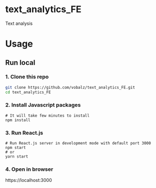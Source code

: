 # text_analytics_FE
Text analysis

# Usage

## Run local

### 1. Clone this repo

```bash
git clone https://github.com/vobalz/text_analytics_FE.git
cd text_analytics_FE
```

### 2. Install Javascript packages

```
# It will take few minutes to install
npm install
```

### 3. Run React.js

```
# Run React.js server in development mode with default port 3000
npm start
# or
yarn start
```

### 4. Open in browser

https://localhost:3000